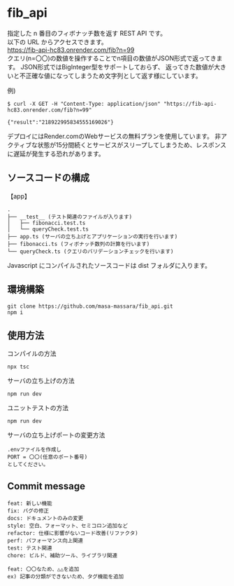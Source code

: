 # fib_api

指定した n 番目のフィボナッチ数を返す REST API です。  
以下の URL からアクセスできます。  
https://fib-api-hc83.onrender.com/fib?n=99  
クエリ(n=〇〇)の数値を操作することでn項目の数値がJSON形式で返ってきます。 
JSON形式ではBigInteger型をサポートしておらず、 返ってきた数値が大きいと不正確な値になってしまうため文字列として返す様にしています。

例)
```shell
$ curl -X GET -H "Content-Type: application/json" "https://fib-api-hc83.onrender.com/fib?n=99"

{"result":"218922995834555169026"}
``` 

デプロイにはRender.comのWebサービスの無料プランを使用しています。
非アクティブな状態が15分間続くとサービスがスリープしてしまうため、レスポンスに遅延が発生する恐れがあります。

## ソースコードの構成

【app】

```shell
.
├── __test__ (テスト関連のファイルが入ります)
│   ├── fibonacci.test.ts
│   └── queryCheck.test.ts
├── app.ts (サーバの立ち上げとアプリケーションの実行を行います)
├── fibonacci.ts (フィボナッチ数列の計算を行います)
└── queryCheck.ts (クエリのバリデーションチェックを行います)
```

Javascript にコンパイルされたソースコードは dist フォルダに入ります。

## 環境構築

```shell
git clone https://github.com/masa-massara/fib_api.git
npm i
```

## 使用方法

コンパイルの方法

```shell
npx tsc
```

サーバの立ち上げの方法

```shell
npm run dev
```

ユニットテストの方法

```shell
npm run dev
```

サーバの立ち上げポートの変更方法

```shell
.envファイルを作成し
PORT = 〇〇(任意のポート番号)
としてください。
```

## Commit message

```shell
feat: 新しい機能
fix: バグの修正
docs: ドキュメントのみの変更
style: 空白、フォーマット、セミコロン追加など
refactor: 仕様に影響がないコード改善(リファクタ)
perf: パフォーマンス向上関連
test: テスト関連
chore: ビルド、補助ツール、ライブラリ関連
```

```shell
feat: 〇〇なため、△△を追加
ex) 記事の分類ができないため、タグ機能を追加
```
